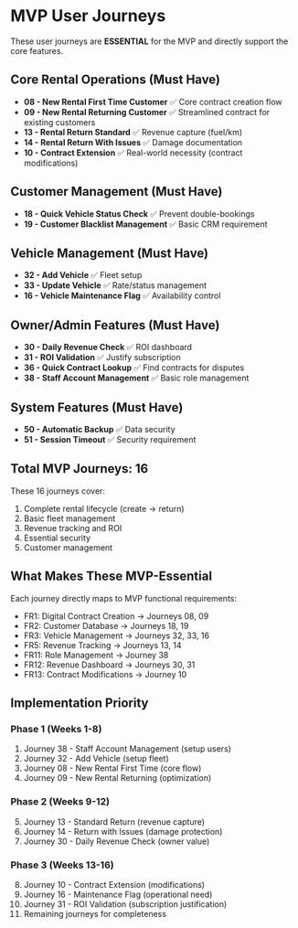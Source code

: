 # MVP User Journeys

These user journeys are **ESSENTIAL** for the MVP and directly support the core features.

## Core Rental Operations (Must Have)
- **08 - New Rental First Time Customer** ✅ Core contract creation flow
- **09 - New Rental Returning Customer** ✅ Streamlined contract for existing customers  
- **13 - Rental Return Standard** ✅ Revenue capture (fuel/km)
- **14 - Rental Return With Issues** ✅ Damage documentation
- **10 - Contract Extension** ✅ Real-world necessity (contract modifications)

## Customer Management (Must Have)
- **18 - Quick Vehicle Status Check** ✅ Prevent double-bookings
- **19 - Customer Blacklist Management** ✅ Basic CRM requirement

## Vehicle Management (Must Have)  
- **32 - Add Vehicle** ✅ Fleet setup
- **33 - Update Vehicle** ✅ Rate/status management
- **16 - Vehicle Maintenance Flag** ✅ Availability control

## Owner/Admin Features (Must Have)
- **30 - Daily Revenue Check** ✅ ROI dashboard
- **31 - ROI Validation** ✅ Justify subscription
- **36 - Quick Contract Lookup** ✅ Find contracts for disputes
- **38 - Staff Account Management** ✅ Basic role management

## System Features (Must Have)
- **50 - Automatic Backup** ✅ Data security
- **51 - Session Timeout** ✅ Security requirement

## Total MVP Journeys: 16

These 16 journeys cover:
1. Complete rental lifecycle (create → return)
2. Basic fleet management
3. Revenue tracking and ROI
4. Essential security
5. Customer management

## What Makes These MVP-Essential

Each journey directly maps to MVP functional requirements:
- FR1: Digital Contract Creation → Journeys 08, 09
- FR2: Customer Database → Journeys 18, 19
- FR3: Vehicle Management → Journeys 32, 33, 16
- FR5: Revenue Tracking → Journeys 13, 14
- FR11: Role Management → Journey 38
- FR12: Revenue Dashboard → Journeys 30, 31
- FR13: Contract Modifications → Journey 10

## Implementation Priority

### Phase 1 (Weeks 1-8)
1. Journey 38 - Staff Account Management (setup users)
2. Journey 32 - Add Vehicle (setup fleet)
3. Journey 08 - New Rental First Time (core flow)
4. Journey 09 - New Rental Returning (optimization)

### Phase 2 (Weeks 9-12)
5. Journey 13 - Standard Return (revenue capture)
6. Journey 14 - Return with Issues (damage protection)
7. Journey 30 - Daily Revenue Check (owner value)

### Phase 3 (Weeks 13-16)
8. Journey 10 - Contract Extension (modifications)
9. Journey 16 - Maintenance Flag (operational need)
10. Journey 31 - ROI Validation (subscription justification)
11. Remaining journeys for completeness
